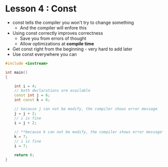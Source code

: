 # Lesson 4 : Const
* const tells the compiler you won't try to change something
   * And the compiler will enfore this
* Using const correctly improves correctness
   * Save you from errors of thought
   * Allow optimizations at **compile time**
* Get const right from the beginning - very hard to add later
* Use const everywhere you can


```c++
#include <iostream>

int main()
{

	int i = 4;
	// both declarations are available
	const int j = 6;
	int const k = 6;

	// because j can not be modify, the compiler shows error message
	j = j + 2;
	// i is fine
	i = j + 2;
	
	// **because k can not be modify, the compiler shows error message**
	k = 7;
	// i is fine
	i = 7;

	return 0;
}


```
